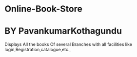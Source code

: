 # Online-Book-Store
# BY PavankumarKothagundu
Displays All the books Of several Branches with all facilities like login,Registration,catalogue,etc.,

